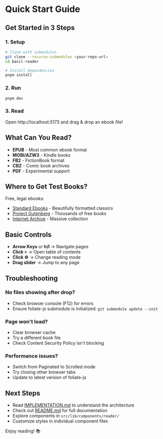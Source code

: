 # Quick Start Guide

## Get Started in 3 Steps

### 1. Setup

```bash
# Clone with submodules
git clone --recurse-submodules <your-repo-url>
cd basil-reader

# Install dependencies
pnpm install
```

### 2. Run

```bash
pnpm dev
```

### 3. Read

Open http://localhost:5173 and drag & drop an ebook file!

## What Can You Read?

- **EPUB** - Most common ebook format
- **MOBI/AZW3** - Kindle books
- **FB2** - FictionBook format
- **CBZ** - Comic book archives
- **PDF** - Experimental support

## Where to Get Test Books?

Free, legal ebooks:
- [Standard Ebooks](https://standardebooks.org/) - Beautifully formatted classics
- [Project Gutenberg](https://www.gutenberg.org/) - Thousands of free books
- [Internet Archive](https://archive.org/details/books) - Massive collection

## Basic Controls

- **Arrow Keys** or **h/l** → Navigate pages
- **Click ≡** → Open table of contents
- **Click ⚙** → Change reading mode
- **Drag slider** → Jump to any page

## Troubleshooting

### No files showing after drop?
- Check browser console (F12) for errors
- Ensure foliate-js submodule is initialized: `git submodule update --init`

### Page won't load?
- Clear browser cache
- Try a different book file
- Check Content Security Policy isn't blocking

### Performance issues?
- Switch from Paginated to Scrolled mode
- Try closing other browser tabs
- Update to latest version of foliate-js

## Next Steps

- Read [IMPLEMENTATION.md](./IMPLEMENTATION.md) to understand the architecture
- Check out [README.md](./README.md) for full documentation
- Explore components in `src/lib/components/reader/`
- Customize styles in individual component files

Enjoy reading! 📚
